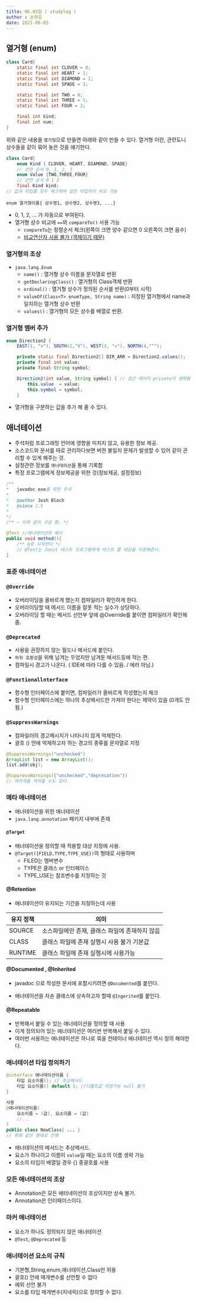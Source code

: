 ```yaml
---
title: 06.03일 ( studylog )
author : 손현호
date: 2021-06-03
---
```




## 열거형 (enum)


```java
class Card{
    static final int CLOVER = 0;
    static final int HEART = 1;
    static final int DIAMOND = 2;
    static final int SPADE = 3;

    static final int TWO = 0;
    static final int THREE = 1;
    static final int FOUR = 2;

    final int kind;
    final int num;
}
```

위와 같은 내용을 `열거형`으로 만들면 아래와 같이 만들 수 있다.
열거형 이란, 관련도니 상수들을 같이 묶어 놓은 것을 얘기한다.

```java
class Card{
    enum Kind { CLOVER, HEART, DIAMOND, SPADE}
    // 선언 순서 0, 1, 2, 3
    enum Value {TWO,THREE,FOUR}
    // 선언 순서 0 1 2
    final Kind kind;
// 값과 타입을 모두 체크하며 같은 타입끼리 비교 가능
```

`enum 열거형이름{ 상수명1, 상수명2, 상수명3, ...}`
- 0, 1, 2, ... 가 자동으로 부여된다.
- 열거형 상수 비교에 `==`와 `compareTo()` 사용 가능
    - `compareTo`는 정렬순서 체크(왼쪽이 크면 양수 같으면 0 오른쪽이 크면 음수)
    - <u>비교연산자 사용 불가 (객체이기 때문)</u>


### 열거형의 조상

- `java.lang.Enum`
    - `name()` : 열거형 상수 이름을 문자열로 반환
    - `getDeclaringClass()` : 열거형의 Class객체 반환
    - `ordinal()` : 열거형 상수가 정의된 순서를 반환(0부터 시작)
    - `valueOf(Class<T> enumType, String name)` : 지정된 열거형에서 name과 일치하는 열거형 상수 반환
    - `values()` : 열거형의 모든 상수를 배열로 반환.


### 열거형 멤버 추가

```java
enum Direction2 { 
	EAST(1, ">"), SOUTH(2,"V"), WEST(3, "<"), NORTH(4,"^");

	private static final Direction2[] DIR_ARR = Direction2.values();
	private final int value;
	private final String symbol;

	Direction2(int value, String symbol) { // 접근 제어자 private이 생략됨
		this.value  = value;
		this.symbol = symbol;
	}
```
- 열거형을 구분하는 값을 추가 해 줄 수 있다.





## 애너테이션
- 주석처럼 프로그래밍 언어에 영향을 미치지 않고, 유용한 정보 제공.
- 소스코드와 문서를 따로 관리하다보면 버젼 불일치 문제가 발생할 수 있어 같이 관리할 수 있게 해주는 것.
- 설정관련 정보를 `애너테이션`을 통해 기록함
- 특정 프로그램에게 정보제공을 위한 것(정보제공, 설정정보)

```java
/**
*   javadoc.exe를 위한 주석
*   
*   @author Josh Bloch
*   @since 1.5
*
*/
/** ~ 이와 같이 구성 함. */

@Test //애너테이션의 예시
public void method(){
    /** @로 시작한다 */
    // @Test는 Junit 테스트 프로그램에게 테스트 할 대상을 지정해준다.
}
```

### 표준 애너테이션

### `@Override` 
- 오버라이딩을 올바르게 했는지 컴파일러가 확인하게 한다.
- 오버라이딩할 때 메서드 이름을 잘못 적는 실수가 상당하다.
- 오버라이딩 할 때는 메서드 선언부 앞에 @Override를 붙이면 컴파일러가 확인해줌.

### `@Deprecated`
- 사용을 권장하지 않는 필드나 메서드에 붙인다.
- `하위 호환성`을 위해 남겨는 두었지만 남겨둔 메서드등에 적는 편.
- 컴파일시 경고가 나온다. ( IDE에 따라 다를 수 있음. / 에러 아님.)


### `@Functionallnterface`
- 함수형 인터페이스에 붙이면, 컴파일러가 올바르게 작성했는지 체크
- 함수형 인터페이스에는 하나의 추상메서드만 가져야 한다는 제약이 있음 (0개도 안됨.)

### `@SuppressWarnings`
- 컴파일러의 경고메시지가 나타나지 않게 억제한다.
- 괄호 () 안에 억제하고자 하는 경고의 종류를 문자열로 지정

```java
@SuppressWarnings("unchecked")
ArrayList list = new ArrayList();
list.add(obj);

@SuppressWarnings({"unchecked","deprecation"})
// 여러개를 적어줄 수도 있다.
```

### 메타 애너테이션

- 애너테이션을 위한 애너테이션
- `java.lang.annotation` 패키지 내부에 존재

#### `@Target`

- 애너테이션을 정의할 때 적용할 대상 지정에 사용.
- `@Target({FIELD,TYPE,TYPE_USE})`의 형태로 사용하며
    - FILED는 멤버변수
    - TYPE은 클래스 or 인터페이스
    - TYPE_USE는 참조변수를 지정하는 것

#### @Retention

- 애너테이션이 유지되는 기간을 지정하는데 사용

|유지 정책| 의미|
|--------|-------|
|SOURCE|소스파일에만 존재, 클래스 파일에 존재하지 않음|
|CLASS| 클래스 파일에 존재 실행시 사용 불가 기본값|
|RUNTIME| 클래스 파일에 존재 실행시에 사용가능|

#### @Documented , @Inherited

- javadoc 으로 작성한 문서에 포함시키려면 `@Documented`를 붙인다.

- 애너테이션을 자손 클래스에 상속하고자 할때 `@Ingerited`를 붙인다.

#### @Repeatable
- 반복해서 붙일 수 있는 애너테이션을 정의할 때 사용
- 이게 정의되어 있는 애너테이션은 여러번 반복해서 붙일 수 있다.
- 여러번 사용하는 애너테이션은 하나로 묶을 컨테이너 애너테이션 역시 정의 해야한다.



### 애너테이션 타입 정의하기
```java
@interface 애너테이션이름 {
    타입 요소이름(); // 추상메서드
    타입 요소이름() default 1; //디폴트값 지정가능 null 불가
}

사용
@애너테이션이름(
    요소이름 = (값), 요소이름 = (값)
    //...
)
public class NewClass{ ... }
// 위와 같은 형태로 진행
```
- 애너테이션의 메서드는 추상메서드.
- 요소가 하나이고 이름이 `value`일 때는 요소의 이름 생략 가능
- 요소의 타입이 배열일 경우 {} 중괄호를 사용

### 모든 애너테이션의 조상
- Annotation은 모든 애터네이션의 조상이지만 상속 불가.
- Annotation은 인터페이스이다.


### 마커 애너테이션
- 요소가 하나도 정의되지 않은 애너테이션
- `@Test`, `@Deprecated` 등

### 애너테이션 요소의 규칙

- 기본형,String,enum,애너테이션,Class만 허용
- 괄호() 안에 매개변수를 선언할 수 없다
- 예외 선언 불가
- 요소를 타입 매개변수(지네릭)으로 정의할 수 없다.

